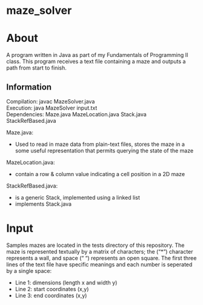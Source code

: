 # maze_solver
<H1>About</H1>
<body>
A program written in Java as part of my Fundamentals of Programming II class. This program receives a text file containing a maze and outputs a path from start to finish.
  <H2>Information</H2>
  Compilation:  javac MazeSolver.java <br>
  Execution:    java MazeSolver input.txt <br>
  Dependencies: Maze.java MazeLocation.java Stack.java StackRefBased.java <br>

  Maze.java:
  <ul>
    <li>Used to read in maze data from plain-text files, stores the maze in a some useful representation that permits querying the state of the maze</li>
  </ul>
  MazeLocation.java:
  <ul>
    <li>contain a row & column value indicating a cell position in a 2D maze</li>
  </ul>
  StackRefBased.java:
  <ul>
    <li>is a generic Stack, implemented using a linked list</li>
    <li>implements Stack.java</li>
  </ul>

</body>

<H1>Input</H1>
<body>
  Samples mazes are located in the tests directory of this repository. The maze is represented textually by a matrix of characters; the (“*”) character represents a wall, and space (“ “) represents an open square. The first three lines of the text file have specific meanings and each number is seperated by a single space:
<ul>
  <li>Line 1: dimensions (length x and width y)</li>
  <li>Line 2: start coordinates (x,y)</li>
  <li>Line 3: end coordinates (x,y)</li> 
</ul>
</body>

